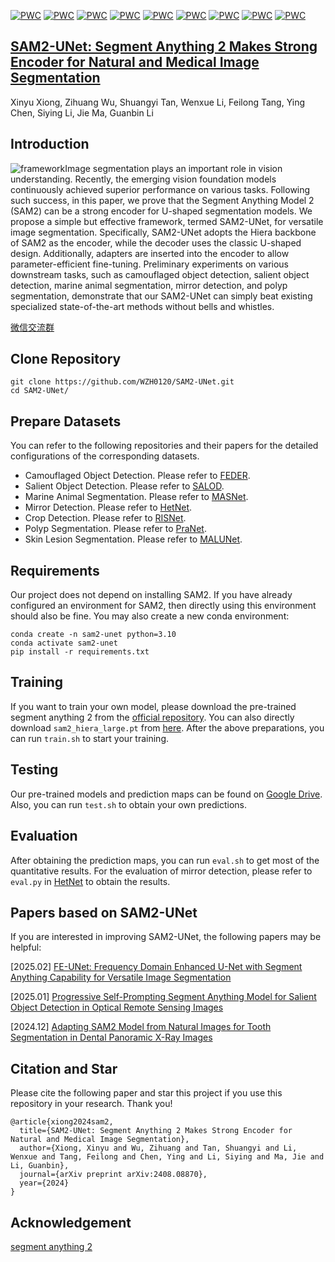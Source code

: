 [![PWC](https://img.shields.io/endpoint.svg?url=https://paperswithcode.com/badge/sam2-unet-segment-anything-2-makes-strong/salient-object-detection-on-duts-te-1)](https://paperswithcode.com/sota/salient-object-detection-on-duts-te-1?p=sam2-unet-segment-anything-2-makes-strong)
[![PWC](https://img.shields.io/endpoint.svg?url=https://paperswithcode.com/badge/sam2-unet-segment-anything-2-makes-strong/salient-object-detection-on-dut-omron-2)](https://paperswithcode.com/sota/salient-object-detection-on-dut-omron-2?p=sam2-unet-segment-anything-2-makes-strong)
[![PWC](https://img.shields.io/endpoint.svg?url=https://paperswithcode.com/badge/sam2-unet-segment-anything-2-makes-strong/salient-object-detection-on-hku-is-1)](https://paperswithcode.com/sota/salient-object-detection-on-hku-is-1?p=sam2-unet-segment-anything-2-makes-strong)
[![PWC](https://img.shields.io/endpoint.svg?url=https://paperswithcode.com/badge/sam2-unet-segment-anything-2-makes-strong/salient-object-detection-on-pascal-s-1)](https://paperswithcode.com/sota/salient-object-detection-on-pascal-s-1?p=sam2-unet-segment-anything-2-makes-strong)
[![PWC](https://img.shields.io/endpoint.svg?url=https://paperswithcode.com/badge/sam2-unet-segment-anything-2-makes-strong/salient-object-detection-on-ecssd-1)](https://paperswithcode.com/sota/salient-object-detection-on-ecssd-1?p=sam2-unet-segment-anything-2-makes-strong)
[![PWC](https://img.shields.io/endpoint.svg?url=https://paperswithcode.com/badge/sam2-unet-segment-anything-2-makes-strong/image-segmentation-on-mas3k)](https://paperswithcode.com/sota/image-segmentation-on-mas3k?p=sam2-unet-segment-anything-2-makes-strong)
[![PWC](https://img.shields.io/endpoint.svg?url=https://paperswithcode.com/badge/sam2-unet-segment-anything-2-makes-strong/image-segmentation-on-rmas)](https://paperswithcode.com/sota/image-segmentation-on-rmas?p=sam2-unet-segment-anything-2-makes-strong)
[![PWC](https://img.shields.io/endpoint.svg?url=https://paperswithcode.com/badge/sam2-unet-segment-anything-2-makes-strong/image-segmentation-on-msd-mirror-segmentation)](https://paperswithcode.com/sota/image-segmentation-on-msd-mirror-segmentation?p=sam2-unet-segment-anything-2-makes-strong)
[![PWC](https://img.shields.io/endpoint.svg?url=https://paperswithcode.com/badge/sam2-unet-segment-anything-2-makes-strong/image-segmentation-on-pmd)](https://paperswithcode.com/sota/image-segmentation-on-pmd?p=sam2-unet-segment-anything-2-makes-strong)

## [SAM2-UNet: Segment Anything 2 Makes Strong Encoder for Natural and Medical Image Segmentation](https://arxiv.org/abs/2408.08870)
Xinyu Xiong, Zihuang Wu, Shuangyi Tan, Wenxue Li, Feilong Tang, Ying Chen, Siying Li, Jie Ma, Guanbin Li

## Introduction
![framework](./sam2unet.jpg)Image segmentation plays an important role in vision understanding. Recently, the emerging vision foundation models continuously achieved superior performance on various tasks. Following such success, in this paper, we prove that the Segment Anything Model 2 (SAM2) can be a strong encoder for U-shaped segmentation models. We propose a simple but effective framework, termed SAM2-UNet, for versatile image segmentation. Specifically, SAM2-UNet adopts the Hiera backbone of SAM2 as the encoder, while the decoder uses the classic U-shaped design. Additionally, adapters are inserted into the encoder to allow parameter-efficient fine-tuning. Preliminary experiments on various downstream tasks, such as camouflaged object detection, salient object detection, marine animal segmentation, mirror detection, and polyp segmentation, demonstrate that our SAM2-UNet can simply beat existing specialized state-of-the-art methods without bells and whistles.

[微信交流群](./wechat.jpg)

## Clone Repository
```shell
git clone https://github.com/WZH0120/SAM2-UNet.git
cd SAM2-UNet/
```

## Prepare Datasets
You can refer to the following repositories and their papers for the detailed configurations of the corresponding datasets.
- Camouflaged Object Detection. Please refer to [FEDER](https://github.com/ChunmingHe/FEDER).
- Salient Object Detection. Please refer to [SALOD](https://github.com/moothes/SALOD).
- Marine Animal Segmentation. Please refer to [MASNet](https://github.com/zhenqifu/MASNet).
- Mirror Detection. Please refer to [HetNet](https://github.com/Catherine-R-He/HetNet).
- Crop Detection. Please refer to [RISNet](https://github.com/Kki2Eve/RISNet).
- Polyp Segmentation. Please refer to [PraNet](https://github.com/DengPingFan/PraNet).
- Skin Lesion Segmentation. Please refer to [MALUNet](https://github.com/JCruan519/MALUNet).

## Requirements
Our project does not depend on installing SAM2. If you have already configured an environment for SAM2, then directly using this environment should also be fine. You may also create a new conda environment:

```shell
conda create -n sam2-unet python=3.10
conda activate sam2-unet
pip install -r requirements.txt
```

## Training
If you want to train your own model, please download the pre-trained segment anything 2 from the [official repository](https://github.com/facebookresearch/segment-anything-2). You can also directly download `sam2_hiera_large.pt` from [here](https://dl.fbaipublicfiles.com/segment_anything_2/072824/sam2_hiera_large.pt). After the above preparations, you can run `train.sh` to start your training.

## Testing
Our pre-trained models and prediction maps can be found on [Google Drive](https://drive.google.com/drive/folders/1w2fK8kLhtEmMWZ6G6w9_J17xwgfm3lev?usp=drive_link). Also, you can run `test.sh` to obtain your own predictions.

## Evaluation
After obtaining the prediction maps, you can run `eval.sh` to get most of the quantitative results. For the evaluation of mirror detection, please refer to `eval.py` in [HetNet](https://github.com/Catherine-R-He/HetNet) to obtain the results.

## Papers based on SAM2-UNet
If you are interested in improving SAM2-UNet, the following papers may be helpful:

[2025.02] [FE-UNet: Frequency Domain Enhanced U-Net with Segment Anything Capability for Versatile Image Segmentation](https://arxiv.org/abs/2502.03829)

[2025.01] [Progressive Self-Prompting Segment Anything Model for Salient Object Detection in Optical Remote Sensing Images](https://doi.org/10.3390/rs17020342)

[2024.12] [Adapting SAM2 Model from Natural Images for Tooth Segmentation in Dental Panoramic X-Ray Images](https://doi.org/10.3390/e26121059)

## Citation and Star
Please cite the following paper and star this project if you use this repository in your research. Thank you!
```
@article{xiong2024sam2,
  title={SAM2-UNet: Segment Anything 2 Makes Strong Encoder for Natural and Medical Image Segmentation},
  author={Xiong, Xinyu and Wu, Zihuang and Tan, Shuangyi and Li, Wenxue and Tang, Feilong and Chen, Ying and Li, Siying and Ma, Jie and Li, Guanbin},
  journal={arXiv preprint arXiv:2408.08870},
  year={2024}
}
```

## Acknowledgement
[segment anything 2](https://github.com/facebookresearch/segment-anything-2)
